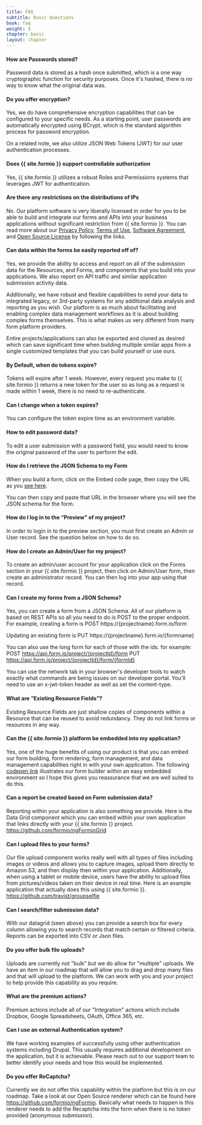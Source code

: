 ```yaml
---
title: FAQ
subtitle: Basic Questions
book: faq
weight: 5
chapter: basic
layout: chapter
---
```

#### How are Passwords stored?
Password data is stored as a hash once submitted, which is a one way cryptographic function for security purposes. Once it's hashed, there is no way to know what the original data was.

#### Do you offer encryption?
Yes, we do have comprehensive encryption capabilities that can be configured to your specific needs.  As a starting point, user passwords are automatically encrypted using BCrypt, which is  the standard algorithm process for password encryption.

On a related note, we also utilize JSON Web Tokens (JWT) for our user authentication processes.

#### Does {{ site.formio }} support controllable authorization
Yes, {{ site.formio }} utilizes a robust Roles and Permissions systems that leverages JWT for authentication.

#### Are there any restrictions on the distributions of IPs
No.  Our platform software is very liberally licensed in order for you to be able to build and integrate our forms and APIs into your business applications without significant restriction from {{ site.formio }}. You can read more about our [Privacy Policy](http://blog.form.io/form.io-privacy-policy), [Terms of Use](http://blog.form.io/form-terms-of-use), [Software Agreement](http://blog.form.io/form.io-software-licensing-agreement), and [Open Source License](http://blog.form.io/form.io-open-source-license-agreement) by following the links.

#### Can data within the forms be easily reported off of?
Yes, we provide the ability to access and report on all of the submission data for the Resources, and Forms, and components that you build into your applications.  We also report on API traffic and similar application submission activity data.

Additionally, we have robust and flexible capabilities to send your data to integrated legacy, or 3rd-party systems for any additional data analysis and reporting as you wish.  Our platform is as much about facilitating and enabling complex data management workflows as it is about building complex forms themselves.  This is what makes us very different from many form platform providers.

Entire projects/applications can also be exported and cloned as desired which can save significant time when building multiple similar apps from a single customized templates that you can build yourself or use ours.

#### By Default, when do tokens expire?
Tokens will expire after 1 week. However, every request you make to {{ site.formio }} returns a new token for the user so as long as a request is made within 1 week, there is no need to re-authenticate.

#### Can I change when a token expires?
You can configure the token expire time as an environment variable.

#### How to edit password data?
To edit a user submission with a password field, you would need to know the original password of the user to perform the edit.

#### How do I retrieve the JSON Schema to my Form
When you build a form,  click on the Embed code page, then copy the URL as you [see here](https://monosnap.com/file/0CLLWbpxP7jiGSBu1qk8R8XdEP9zir).

You can then copy and paste that URL in the browser where you will see the JSON schema for the form.

#### How do I log in to the “Preview” of my project?
In order to login in to the preview section, you must first create an Admin or User record. See the question below on how to do so.

#### How do I create an Admin/User for my project?
To create an admin/user account for your application click on the Forms section in your {{ site.formio }} project, then click on Admin/User form, then create an administrator record. You can then log into your app using that record.

#### Can I create my forms from a JSON Schema?
Yes, you can create a form from a JSON Schema. All of our platform is based on REST APIs so all you need to do is POST to the proper endpoint. For example, creating a form is
POST https://{projectname}.form.io/form

Updating an existing form is
PUT https://{projectname}.form.io/{formname}

You can also use the long form for each of those with the ids. for example:
POST https://api.form.io/project/{projectId}/form
PUT https://api.form.io/project/{projectId}/form/{formId}

You can use the network tab in your browser's developer tools to watch exactly what commands are being issues on our developer portal. You'll need to use an x-jwt-token header as well as set the content-type.

#### What are “Existing Resource Fields”?
Existing Resource Fields are just shallow copies of components within a Resource that can be reused to avoid redundancy. They do not link forms or resources in any way.

#### Can the {{ site.formio }} platform be embedded into my application?
Yes, one of the huge benefits of using our product is that you can embed our form building, form rendering, form management, and data management capabilities right in with your own application. The following [codepen link](http://codepen.io/travist/full/xVyMjo/) illustrates our form builder within an easy embedded environment so I hope this gives you reassurance that we are well suited to do this.

#### Can a report be created based on Form submission data?
Reporting within your application is also something we provide. Here is the Data Grid component which you can embed within your own application that links directly with your {{ site.formio }} project.
https://github.com/formio/ngFormioGrid

#### Can I upload files to your forms?
Our file upload component works really well with all types of files including images or videos and allows you to capture images, upload them directly to Amazon S3, and then display then within your application. Additionally, when using a tablet or mobile device, users have the ability to upload files from pictures/videos taken on their device in real time.  Here is an example application that actually does this using {{ site.formio }}.
https://github.com/travist/groupselfie

#### Can I search/filter submission data?
With our datagrid (seen above) you can provide a search box for every column allowing you to search records that match certain or filtered criteria. Reports can be exported into CSV or Json files.

#### Do you offer bulk file uploads?
Uploads are currently not "bulk" but we do allow for "multiple" uploads. We have an item in our roadmap that will allow you to drag and drop many files and that will upload to the platform. We can work with you and your project to help provide this capability as you require.

#### What are the premium actions?
Premium actions include all of our "Integration" actions which include Dropbox, Google Spreadsheets, OAuth, Office 365, etc.

#### Can I use an external Authentication system?
We have working examples of successfully using other authentication systems including Drupal. This usually requires additional development on the application, but it is achievable. Please reach out to our support team to better identify your needs and how this would be implemented.

#### Do you offer ReCaptcha?
Currently we do not offer this capability within the platform but this is on our roadmap. Take a look at our Open Source renderer which can be found here https://github.com/formio/ngFormio. Basically what needs to happen is this renderer needs to add the Recaptcha into the form when there is no token provided (anonymous submission).
